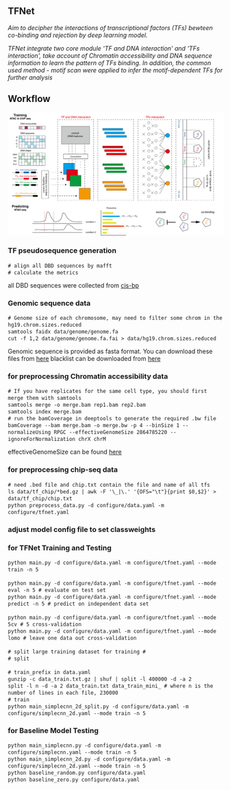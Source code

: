 ## TFNet

*Aim to decipher the interactions of transcriptional factors (TFs) bewteen co-binding and rejection by deep learning model.*

*TFNet integrate two core module 'TF and DNA interaction' and 'TFs interaction', take account of Chromatin accessibility and DNA sequence information to learn the pattern of TFs binding. In addition, the common used method - motif scan were applied to infer the motif-dependent TFs for further analysis* 

## Workflow

![tf-dl](img/tf-dl.png)


### TF pseudosequence generation

```
# align all DBD sequences by mafft
# calculate the metrics
```
all DBD sequences were collected from [cis-bp](http://cisbp.ccbr.utoronto.ca)


### Genomic sequence data

```
# Genome size of each chromosome, may need to filter some chrom in the hg19.chrom.sizes.reduced
samtools faidx data/genome/genome.fa
cut -f 1,2 data/genome/genome.fa.fai > data/hg19.chrom.sizes.reduced
```
Genomic sequence is provided as fasta format. You can download these files from [here](https://hgdownload.soe.ucsc.edu/downloads.html)
blacklist can be downloaded from [here](https://github.com/Boyle-Lab/Blacklist/blob/master/lists/)


### for preprocessing Chromatin accessibility data

```
# If you have replicates for the same cell type, you should first merge them with samtools
samtools merge -o merge.bam rep1.bam rep2.bam
samtools index merge.bam
# run the bamCoverage in deeptools to generate the required .bw file 
bamCoverage --bam merge.bam -o merge.bw -p 4 --binSize 1 --normalizeUsing RPGC --effectiveGenomeSize 2864785220 --ignoreForNormalization chrX chrM 
```
effectiveGenomeSize can be found [here](https://deeptools.readthedocs.io/en/latest/content/feature/effectiveGenomeSize.html)


### for preprocessing chip-seq data

```
# need .bed file and chip.txt contain the file and name of all tfs
ls data/tf_chip/*bed.gz | awk -F '\_|\.' '{OFS="\t"}{print $0,$2}' > data/tf_chip/chip.txt
python preprocess_data.py -d configure/data.yaml -m configure/tfnet.yaml
```

### adjust model config file to set classweights

### for TFNet Training and Testing

```
python main.py -d configure/data.yaml -m configure/tfnet.yaml --mode train -n 5

python main.py -d configure/data.yaml -m configure/tfnet.yaml --mode eval -n 5 # evaluate on test set
python main.py -d configure/data.yaml -m configure/tfnet.yaml --mode predict -n 5 # predict on independent data set

python main.py -d configure/data.yaml -m configure/tfnet.yaml --mode 5cv # 5 cross-validation
python main.py -d configure/data.yaml -m configure/tfnet.yaml --mode lomo # leave one data out cross-validation

# split large training dataset for training #
# split 

# train_prefix in data.yaml
gunzip -c data_train.txt.gz | shuf | split -l 400000 -d -a 2
split -l n -d -a 2 data_train.txt data_train_mini_ # where n is the number of lines in each file, 230000 
# train
python main_simplecnn_2d_split.py -d configure/data.yaml -m configure/simplecnn_2d.yaml --mode train -n 5
```


### for Baseline Model Testing

```
python main_simplecnn.py -d configure/data.yaml -m configure/simplecnn.yaml --mode train -n 5
python main_simplecnn_2d.py -d configure/data.yaml -m configure/simplecnn_2d.yaml --mode train -n 5
python baseline_random.py configure/data.yaml
python baseline_zero.py configure/data.yaml
```